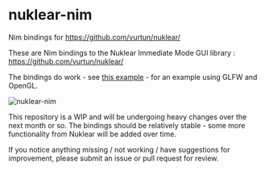 # nuklear-nim
Nim bindings for https://github.com/vurtun/nuklear/ 

These are Nim bindings to the Nuklear Immediate Mode GUI library : https://github.com/vurtun/nuklear/ 

The bindings do work - see [this example](https://github.com/zacharycarter/nuklear-nim/blob/master/examples/glfw3_opengl3.nim) - 
for an example using GLFW and OpenGL.

![nuklear-nim](http://i.imgur.com/70pnfMP.png)

This repository is a WIP and will be undergoing heavy changes over the next month or so. The bindings should be relatively stable - 
some more functionality from Nuklear will be added over time.

If you notice anything missing / not working / have suggestions for improvement, please submit an issue or pull request for review.
